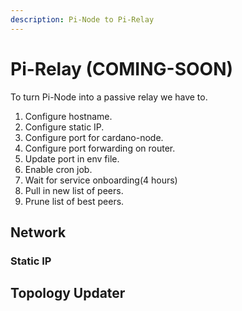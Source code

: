 ```yaml
---
description: Pi-Node to Pi-Relay
---
```


# Pi-Relay \(COMING-SOON\)

To turn Pi-Node into a passive relay we have to.

1. Configure hostname.
2. Configure static IP.
3. Configure port for cardano-node.
4. Configure port forwarding on router.
5. Update port in env file.
6. Enable cron job.
7. Wait for service onboarding\(4 hours\)
8. Pull in new list of peers.
9. Prune list of best peers.

## Network



### Static IP

## Topology Updater

## 

